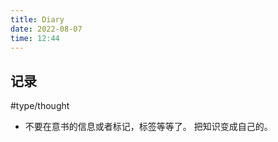 ```yaml
---
title: Diary
date: 2022-08-07
time: 12:44
---
```


## 记录
#type/thought 
- 不要在意书的信息或者标记，标签等等了。 把知识变成自己的。  
